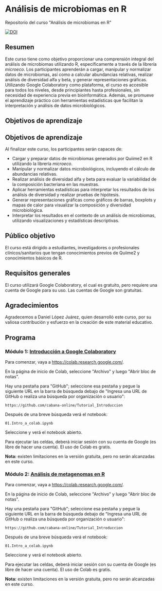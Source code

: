 # Análisis de microbiomas en R

Repositorio del curso "Análisis de microbiomas en R" 

[![DOI](https://zenodo.org/badge/DOI/10.5281/zenodo.13650233.svg)](https://doi.org/10.5281/zenodo.13650233)


## Resumen

Este curso tiene como objetivo proporcionar una comprensión integral del análisis de microbiomas utilizando R, específicamente a través de la librería *microeco*. Los participantes aprenderán a cargar, manipular y normalizar datos de microbiomas, así como a calcular abundancias relativas, realizar análisis de diversidad alfa y beta, y generar representaciones gráficas. Utilizando Google Colaboratory como plataforma, el curso es accesible para todos los niveles, desde principiantes hasta profesionales, sin necesidad de experiencia previa en bioinformática. Además, se promueve el aprendizaje práctico con herramientas estadísticas que facilitan la interpretación y análisis de datos microbiológicos.

## Objetivos de aprendizaje

## Objetivos de aprendizaje

Al finalizar este curso, los participantes serán capaces de:

- Cargar y preparar datos de microbiomas generados por Quiime2 en R utilizando la librería *microeco*.
- Manipular y normalizar datos microbiológicos, incluyendo el cálculo de abundancias relativas.
- Realizar análisis de diversidad alfa y beta para evaluar la variabilidad de la composición bacteriana en las muestras.
- Aplicar herramientas estadísticas para interpretar los resultados de los análisis de diversidad y realizar pruebas de hipótesis.
- Generar representaciones gráficas como gráficos de barras, boxplots y mapas de calor para visualizar la composición y diversidad microbiológica.
- Interpretar los resultados en el contexto de un análisis de microbiomas, utilizando visualizaciones y estadísticas descriptivas.


## Público objetivo

El curso está dirigido a estudiantes, investigadores o profesionales clínicos/sanitarios que tengan conocimientos previos de Quiime2 y conocimientos básicos de R. 

## Requisitos generales

El curso utilizará Google Colaboratory, el cual es gratuito, pero requiere una cuenta de Google para su uso. Las cuentas de Google son gratuitas.

## Agradecimientos

Agradecemos a Daniel López Juárez, quien desarrolló este curso, por su valiosa contribución y esfuerzo en la creación de este material educativo.

## Programa



### Módulo 1: [Introducción a Google Colaboratory]()

Para comenzar, vaya a https://colab.research.google.com/.

En la página de inicio de Colab, seleccione "Archivo" y luego "Abrir bloc de notas". 

Hay una pestaña para "GitHub"; seleccione esa pestaña y pegue la siguiente URL en la barra de búsqueda debajo de "Ingresa una URL de GitHub o realiza una búsqueda por organización o usuario":

`https://github.com/cabana-online/Tutorial_Introduccion`


Después de una breve búsqueda verá el notebook:

`01.Intro_a_colab.ipynb`

Seleccione y verá el notebook abierto.

Para ejecutar las celdas, deberá iniciar sesión con su cuenta de Google (es libre de hacer una cuenta). El uso de Colab es gratis. 

**Nota:** existen limitaciones en la versión gratuita, pero no serán alcanzadas en este curso.

### Módulo 2: [Análisis de metagenomas en R]()

Para comenzar, vaya a https://colab.research.google.com/.

En la página de inicio de Colab, seleccione "Archivo" y luego "Abrir bloc de notas". 

Hay una pestaña para "GitHub"; seleccione esa pestaña y pegue la siguiente URL en la barra de búsqueda debajo de "Ingresa una URL de GitHub o realiza una búsqueda por organización o usuario":

`https://github.com/cabana-online/Tutorial_Introduccion`


Después de una breve búsqueda verá el notebook:

`01.Intro_a_colab.ipynb`

Seleccione y verá el notebook abierto.

Para ejecutar las celdas, deberá iniciar sesión con su cuenta de Google (es libre de hacer una cuenta). El uso de Colab es gratis. 

**Nota:** existen limitaciones en la versión gratuita, pero no serán alcanzadas en este curso.